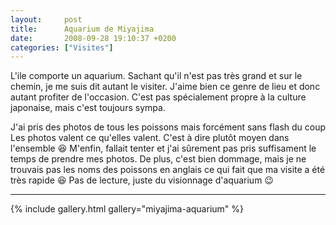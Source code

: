 ```yaml
---
layout:     post
title:      Aquarium de Miyajima
date:       2008-09-28 19:10:37 +0200
categories: ["Visites"]
---
```


L'ile comporte un aquarium. Sachant qu'il n'est pas très grand et sur le chemin, je me suis dit autant le visiter.
J'aime bien ce genre de lieu et donc autant profiter de l'occasion. C'est pas spécialement propre à la culture
japonaise, mais c'est toujours sympa.

<!--more-->

J'ai pris des photos de tous les poissons mais forcément sans flash du coup Les photos valent ce qu'elles valent.
C'est à dire plutôt moyen dans l'ensemble :laughing: M'enfin, fallait tenter et j'ai sûrement pas pris suffisament
le temps de prendre mes photos. De plus, c'est bien dommage, mais je ne trouvais pas les noms des poissons en
anglais ce qui fait que ma visite a été très rapide :laughing: Pas de lecture, juste du visionnage d'aquarium
:wink:

-----

{% include gallery.html gallery="miyajima-aquarium" %}

